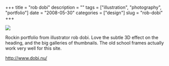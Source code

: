 +++
title = "rob dobi"
description = ""
tags = ["illustration", "photography", "portfolio"]
date = "2008-05-30"
categories = ["design"]
slug = "rob-dobi"
+++


 

  <div id="screens-thumbs" class="clearfix">
    <div class="txt-center" id="design-submission"><a href="http://www.dobi.nu/"><img id='bluga-thumbnail-1281' class='bluga-thumbnail large' src='//konigi.com/media/bluga/
wt483fe7cba4916.jpg'/></a></div>  
  </div>   
<p>Rockin portfolio from illustrator rob dobi. Love the subtle 3D effect on the heading, and the big galleries of thumbnails. The old school frames actually work very well for this site.</p>
<p><a href="http://www.dobi.nu/">http://www.dobi.nu/</a></p>




